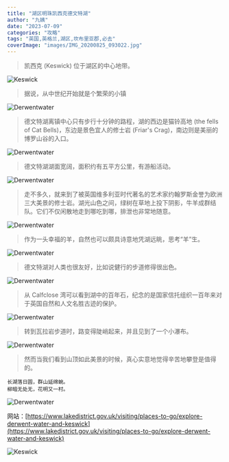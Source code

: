 ```yaml
---
title: "湖区明珠凯西克德文特湖"
author: "九姨"
date: "2023-07-09"
categories: "攻略"
tags: "英国,英格兰,湖区,坎布里亚郡,必去"
coverImage: "images/IMG_20200825_093022.jpg"
---
```


>凯西克 (Keswick) 位于湖区的中心地带。

![Keswick](images/IMG_20200824_170037.jpg)

>据说，从中世纪开始就是个繁荣的小镇

![Derwentwater](images/IMG_20200824_203231.jpg)

>德文特湖离镇中心只有步行十分钟的路程，湖的西边是猫铃高地 (the fells of Cat Bells)，东边是景色宜人的修士岩 (Friar's Crag)，南边则是美丽的博罗山谷的入口。

![Derwentwater](images/IMG_20200824_170605.jpg)

>德文特湖湖面宽阔，面积约有五平方公里，有游船活动。

![Derwentwater](images/IMG_20200828_151418.jpg)

>走不多久，就来到了被英国维多利亚时代著名的艺术家约翰罗斯金誉为欧洲三大美景的修士岩。湖光山色之间，绿树在草地上投下阴影，牛羊成群结队。它们不仅闲散地走到哪吃到哪，排泄也非常地随意。

![Derwentwater](images/IMG_20200828_155027.jpg)

>作为一头幸福的羊，自然也可以颇具诗意地凭湖远眺，思考“羊”生。

![Derwentwater](images/IMG_20200824_180639.jpg)

>德文特湖对人类也很友好，比如说健行的步道修得很出色。

![Derwentwater](images/IMG_20200824_181037.jpg)

>从 Calfclose 湾可以看到湖中的百年石，纪念的是国家信托组织一百年来对于英国自然和人文名胜古迹的保护。

![Derwentwater](images/IMG_20200824_183209.jpg)

>转到瓦拉岩步道时，路变得陡峭起来，并且见到了一个小瀑布。

![Derwentwater](images/IMG_20200824_184743.jpg)

>然而当我们看到山顶如此美景的时候，真心实意地觉得辛苦地攀登是值得的。
```
长湖落日圆，群山延绵蜿。
柳暗无处无，花明又一村。
```
![Derwentwater](images/IMG_20200825_093022.jpg)


网站：[https://www.lakedistrict.gov.uk/visiting/places-to-go/explore-derwent-water-and-keswick](https://www.lakedistrict.gov.uk/visiting/places-to-go/explore-derwent-water-and-keswick)

![Keswick](images/keswick.jpg)